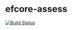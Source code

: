 # efcore-assess
[![Build Status](https://luige.visualstudio.com/efcore-assess/_apis/build/status/efcore-assess%20CI?branchName=master)](https://luige.visualstudio.com/efcore-assess/_build/latest?definitionId=4&branchName=master)
